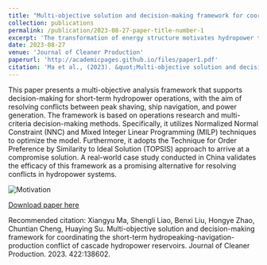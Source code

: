 ```yaml
---
title: "Multi-objective solution and decision-making framework for coordinating the short-term hydropeaking-navigation-production conflict of cascade hydropower reservoirs"
collection: publications
permalink: /publication/2023-08-27-paper-title-number-1
excerpt: 'The transformation of energy structure motivates hydropower to participate in peak shaving operations for grid stability, which conflicts with the multiple uses of cascade hydropower reservoirs. To coordinate the principal contradictory tasks of peak shaving, ship navigation, and power generation in day-ahead scheduling, a mixed integer linear programming model for the short-term multi-objective optimal scheduling is constructed. Specifically, a novel power release-based indicator is adopted to describe the navigation objective, while the minimization of the peak-valley difference of the residual load and the total water released are taken as the other two objective functions. Constraint aggregation and rectangular meshing methods are employed to handle the challenging nonlinear and nonconvex constraints. Subsequently, the Normalized Normal Constraint method, integrated with the mathematical optimization solver Gurobi, generates a set of well-distributed Pareto solutions, each representing a scheduling scheme. Finally, the Combined Weighting - Technique for Order Preference by Similarity to Ideal Solution is utilized as a decision-maker to trade off and determine a compromise solution for final implementation. Case studies on the cascade hydropower reservoirs of the Wujiang River in China demonstrate that the proposed model can adequately characterize the demands of various stakeholders, and the suggested framework can obtain an even and extensive Pareto front, mediate conflicts, and make reasonable decisions. Compared to the original peak-shaving scheme, the finalized compromise scheme reduces the peak-shaving effect by just 27.82 % but offers simultaneous boosts of 96.54 % in navigation benefits and 10.88 % in power generation benefits. Consequently, the presented framework can be a promising alternative for conflict resolution of cascade hydropower reservoirs.'
date: 2023-08-27
venue: 'Journal of Cleaner Production'
paperurl: 'http://academicpages.github.io/files/paper1.pdf'
citation: 'Ma et al., (2023). &quot;Multi-objective solution and decision-making framework for coordinating the short-term hydropeaking-navigation-production conflict of cascade hydropower reservoirs.&quot; <i>Journal of Cleaner Production</i>. 2023. 422:138602. '
---
```

This paper presents a multi-objective analysis framework that supports decision-making for short-term hydropower operations, with the aim of resolving conflicts between peak shaving, ship navigation, and power generation. The framework is based on operations research and multi-criteria decision-making methods. Specifically, it utilizes Normalized Normal Constraint (NNC) and Mixed Integer Linear Programming (MILP) techniques to optimize the model. Furthermore, it adopts the Technique for Order Preference by Similarity to Ideal Solution (TOPSIS) approach to arrive at a compromise solution. A real-world case study conducted in China validates the efficacy of this framework as a promising alternative for resolving conflicts in hydropower systems.

![Motivation](http://prelude0324.github.io/academic_pages/images/paper_1_fig_1.svg)



[Download paper here](http://prelude0324.github.io/academic_pages/files/paper1.pdf)

Recommended citation: Xiangyu Ma, Shengli Liao, Benxi Liu, Hongye Zhao, Chuntian Cheng, Huaying Su. Multi-objective solution and decision-making framework for coordinating the short-term hydropeaking-navigation-production conflict of cascade hydropower reservoirs. Journal of Cleaner Production. 2023. 422:138602.  
